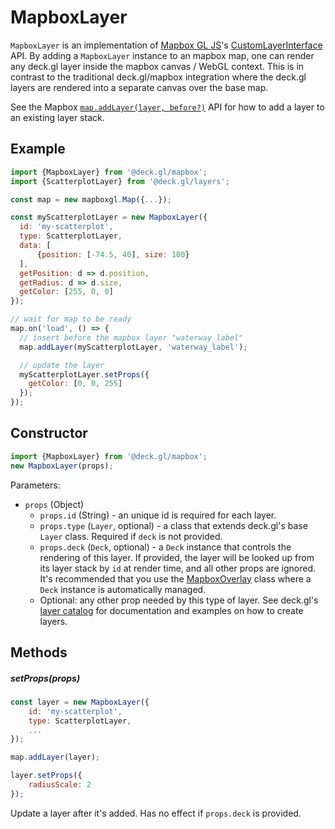 # MapboxLayer

`MapboxLayer` is an implementation of [Mapbox GL JS](https://www.npmjs.com/package/mapbox-gl)'s [CustomLayerInterface](https://docs.mapbox.com/mapbox-gl-js/api/properties/#customlayerinterface) API. By adding a `MapboxLayer` instance to an mapbox map, one can render any deck.gl layer inside the mapbox canvas / WebGL context. This is in contrast to the traditional deck.gl/mapbox integration where the deck.gl layers are rendered into a separate canvas over the base map.

See the Mapbox [`map.addLayer(layer, before?)`](https://www.mapbox.com/mapbox-gl-js/api/#map#addlayer) API for how to add a layer to an existing layer stack.

## Example

```js
import {MapboxLayer} from '@deck.gl/mapbox';
import {ScatterplotLayer} from '@deck.gl/layers';

const map = new mapboxgl.Map({...});

const myScatterplotLayer = new MapboxLayer({
  id: 'my-scatterplot',
  type: ScatterplotLayer,
  data: [
      {position: [-74.5, 40], size: 100}
  ],
  getPosition: d => d.position,
  getRadius: d => d.size,
  getColor: [255, 0, 0]
});

// wait for map to be ready
map.on('load', () => {
  // insert before the mapbox layer "waterway_label"
  map.addLayer(myScatterplotLayer, 'waterway_label');

  // update the layer
  myScatterplotLayer.setProps({
    getColor: [0, 0, 255]
  });
});
```


## Constructor

```js
import {MapboxLayer} from '@deck.gl/mapbox';
new MapboxLayer(props);
```

Parameters:

- `props` (Object)
  + `props.id` (String) - an unique id is required for each layer.
  + `props.type` (`Layer`, optional) - a class that extends deck.gl's base `Layer` class. Required if `deck` is not provided.
  + `props.deck` (`Deck`, optional) - a `Deck` instance that controls the rendering of this layer. If provided, the layer will be looked up from its layer stack by `id` at render time, and all other props are ignored. It's recommended that you use the [MapboxOverlay](/docs/api-reference/mapbox/mapbox-overlay.md) class where a `Deck` instance is automatically managed.
  + Optional: any other prop needed by this type of layer. See deck.gl's [layer catalog](/docs/api-reference/layers/README.md) for documentation and examples on how to create layers.


## Methods

##### setProps(props)

```js
const layer = new MapboxLayer({
    id: 'my-scatterplot',
    type: ScatterplotLayer,
    ...
});

map.addLayer(layer);

layer.setProps({
    radiusScale: 2
});
```

Update a layer after it's added. Has no effect if `props.deck` is provided.
